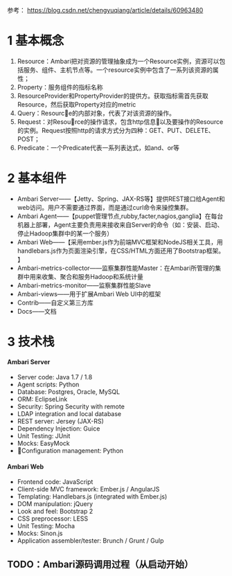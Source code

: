 参考：
https://blog.csdn.net/chengyuqiang/article/details/60963480


# 1 基本概念

1. Resource：Ambari把对资源的管理抽象成为一个Resource实例，资源可以包括服务、组件、主机节点等。一个resource实例中包含了一系列该资源的属性；
2. Property：服务组件的指标名称
3. ResourceProvider和PropertyProvider的提供方。获取指标需首先获取Resource，然后获取Property对应的metric
4. Query：Resource的内部对象，代表了对该资源的操作。
5. Request：对Resource的操作请求，包含http信息以及要操作的Resource的实例。Request按照http的请求方式分为四种：GET、PUT、DELETE、POST；
6. Predicate：一个Predicate代表一系列表达式，如and、or等


# 2 基本组件

- Ambari Server——【Jetty、Spring、JAX-RS等】提供REST接口给Agent和web访问。用户不需要通过界面，而是通过curl命令来操控集群。
- Ambari Agent——【puppet管理节点,rubby,facter,nagios,ganglia】在每台机器上部署，Agent主要负责用来接收来自Server的命令（如：安装、启动、停止Hadoop集群中的某一个服务）
- Ambari Web——【采用ember.js作为前端MVC框架和NodeJS相关工具，用handlebars.js作为页面渲染引擎，在CSS/HTML方面还用了Bootstrap框架。 】
- Ambari-metrics-collector——监察集群性能Master：在Ambari所管理的集群中用来收集、聚合和服务Hadoop和系统计量
- Ambari-metrics-monitor——监察集群性能Slave
- Ambari-views——用于扩展Ambari Web UI中的框架
- Contrib——自定义第三方库
- Docs——文档


# 3 技术栈

#### Ambari Server

- Server code: Java 1.7 / 1.8
- Agent scripts: Python
- Database: Postgres, Oracle, MySQL
- ORM: EclipseLink
- Security: Spring Security with remote 
- LDAP integration and local database
- REST server: Jersey (JAX-RS)
- Dependency Injection: Guice
- Unit Testing: JUnit
- Mocks: EasyMock
- Configuration management: Python

#### Ambari Web
- Frontend code: JavaScript
- Client-side MVC framework: Ember.js / AngularJS
- Templating: Handlebars.js (integrated with Ember.js)
- DOM manipulation: jQuery
- Look and feel: Bootstrap 2
- CSS preprocessor: LESS
- Unit Testing: Mocha
- Mocks: Sinon.js
- Application assembler/tester: Brunch / Grunt / Gulp


## TODO：Ambari源码调用过程（从启动开始）

























